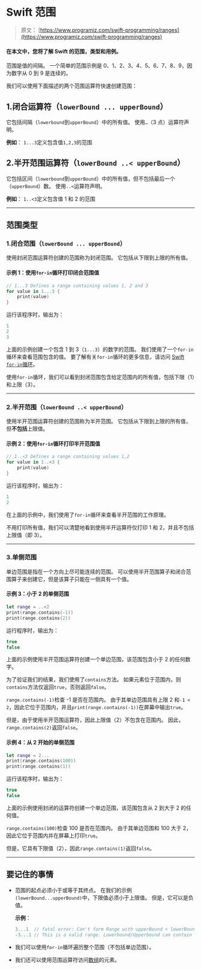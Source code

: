# Swift 范围

> 原文： [https://www.programiz.com/swift-programming/ranges](https://www.programiz.com/swift-programming/ranges)

#### 在本文中，您将了解 Swift 的范围，类型和用例。

范围是值的间隔。 一个简单的范围示例是 0、1、2、3、4、5、6、7、8、9，因为数字从 0 到 9 是连续的。

我们可以使用下面描述的两个范围运算符快速创建范围：

## 1.闭合运算符（`lowerBound ... upperBound`）

它包括间隔（`lowerbound`到`upperBound`）中的所有值。 使用`…`（3 点）运算符声明。

**例如**： `1...3`定义包含值`1,2,3`的范围

## 2.半开范围运算符（`lowerBound ..< upperBound`）

它包括区间（`lowerbound`到`upperBound`）中的所有值，但不包括最后一个（`upperBound`）数。 使用`..<`运算符声明。

**例如**： `1..<3`定义包含值 1 和 2 的范围

* * *

## 范围类型

### 1.闭合范围（`lowerBound ... upperBound`）

使用封闭范围运算符创建的范围称为封闭范围。 它包括从下限到上限的所有值。

#### 示例 1：使用`for-in`循环打印闭合范围值

```swift
// 1...3 Defines a range containing values 1, 2 and 3
for value in 1...3 {
	print(value)
}

```

运行该程序时，输出为：

```swift
1
2
3

```

上面的示例创建一个包含 1 到 3（`1...3`）的数字的范围。 我们使用了一个`for-in`循环来查看范围包含的值。 要了解有关`for-in`循环的更多信息，请访问 [Swift `for-in`循环](/swift-programming/for-in-loop)。

使用`for-in`循环，我们可以看到封闭范围包含给定范围内的所有值，包括下限（1）和上限（3）。

* * *

### 2.半开范围（`lowerBound ..< upperBound`）

使用半开范围运算符创建的范围称为半开范围。 它包括从下限到上限的所有值，但**不包括**上限值。

#### 示例 2：使用`for-in`循环打印半开范围值

```swift
// 1..<3 Defines a range containing values 1,2
for value in 1..<3 {
	print(value)
}

```

运行该程序时，输出为：

```swift
1
2

```

在上面的示例中，我们使用了`for-in`循环来查看半开范围的工作原理。

不用打印所有值，我们可以清楚地看到使用半开运算符仅打印 1 和 2，并且不包括上限值（即 3）。

* * *

### 3.单侧范围

单边范围是指在一个方向上尽可能连续的范围。 可以使用半开范围算子和闭合范围算子来创建它，但是该算子只能在一侧具有一个值。

#### 示例 3：小于 2 的单侧范围

```swift
let range = ..<2
print(range.contains(-1))
print(range.contains(2))

```

运行程序时，输出为：<samp></samp>

```swift
true
false

```

上面的示例使用半开范围运算符创建一个单边范围，该范围包含小于 2 的任何数字。

为了验证我们的结果，我们使用了`contains`方法。 如果元素位于范围内，则`contains`方法仅返回`true`，否则返回`false`。

`range.contains(-1)`检查 -1 是否在范围内。 由于其单边范围具有上限 2 和`-1 < 2`，因此它位于范围内，并且`print(range.contains(-1))`在屏幕中输出`true`。

但是，由于使用半开范围运算符，因此上限值（2）不包含在范围内。 因此，`range.contains(2)`返回`false`。

#### 示例 4：从 2 开始的单侧范围

```swift
let range = 2...
print(range.contains(100))
print(range.contains(1))

```

运行该程序时，输出为：

```swift
true
false

```

上面的示例使用封闭的运算符创建一个单边范围，该范围包含从 2 到大于 2 的任何值。

`range.contains(100)`检查 100 是否在范围内。 由于其单边范围和 100 大于 2，因此它位于范围内并在屏幕上打印`true`。

但是，它具有下限值（2），因此`range.contains(1)`返回`false`。

* * *

## 要记住的事情

*   范围的起点必须小于或等于其终点。 在我们的示例`(lowerBound...upperBound)`中，下限值必须小于上限值。 但是，它可以是负值。

    **示例**：

    ```swift
    3...1  // fatal error: Can't form Range with upperBound < lowerBound
    -3...1 // This is a valid range. Lowerbound/Upperbound can contain a negative value but should valid the above statement.
    ```

*   我们可以使用`for-in`循环遍历整个范围（不包括单边范围）。
*   我们还可以使用范围运算符访问[数组](/swift-programming/arrays "Swift Arrays")的元素。